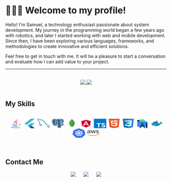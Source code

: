 <h1>
  🧑🏻‍💻 Welcome to my profile!
</h1>

Hello! I'm Samuel, a technology enthusiast passionate about system development. My journey in the programming world began a few years ago with robotics, and later I started working with web and mobile development. Since then, I have been exploring various languages, frameworks, and methodologies to create innovative and efficient solutions.

Feel free to get in touch with me. It will be a pleasure to start a conversation and evaluate how I can add value to your project.

----

<br>

<div align="center">
  <a href="https://github.com/samuelvinib">
   <img align='center' height="170em" src="https://github-readme-stats.vercel.app/api?username=samuelvinib&show_icons=true&theme=dracula&include_all_commits=true&count_private=true"/>
   <img align='center' height="170em" src="https://github-readme-stats.vercel.app/api/top-langs/?username=samuelvinib&layout=compact&langs_count=7&theme=dracula"/> 
  </a>  
</div>  

<br>

## My Skills

<div align="center"><br> 

  <img align="center" alt="Samuel-java" height="30" width="40" src="https://raw.githubusercontent.com/devicons/devicon/master/icons/java/java-original.svg">
  <img align="center" alt="Samuel-Spring" height="30" width="40" src="https://raw.githubusercontent.com/devicons/devicon/master/icons/flutter/flutter-original.svg">
  <img align="center" alt="Samuel-mysql" height="30" width="40" src="https://raw.githubusercontent.com/devicons/devicon/master/icons/mysql/mysql-original.svg"> 
   <img align="center" alt="Samuel-postgresql" height="30" width="40" src="https://raw.githubusercontent.com/devicons/devicon/master/icons/postgresql/postgresql-original.svg"> 
  <img align="center" alt="Samuel-mongo" height="30" width="40" src="https://raw.githubusercontent.com/devicons/devicon/master/icons/mongodb/mongodb-original.svg"> 
  <img align="center" alt="Samuel-Python" height="30" width="40" src="https://raw.githubusercontent.com/devicons/devicon/master/icons/angular/angular-original.svg">
  <img align="center" alt="Samuel-Ts" height="30" width="40" src="https://raw.githubusercontent.com/devicons/devicon/master/icons/typescript/typescript-original.svg">
  <img align="center" alt="Samuel-HTML" height="30" width="40" src="https://raw.githubusercontent.com/devicons/devicon/master/icons/html5/html5-original.svg">
  <img align="center" alt="Samuel-CSS" height="30" width="40" src="https://raw.githubusercontent.com/devicons/devicon/master/icons/css3/css3-original.svg">
  <img align="center" alt="Samuel-android" height="30" width="40" src="https://raw.githubusercontent.com/devicons/devicon/master/icons/androidstudio/androidstudio-original.svg">
  <img align="center" alt="Samuel-docker" height="30" width="40" src="https://raw.githubusercontent.com/devicons/devicon/master/icons/docker/docker-original.svg">
  <img align="center" alt="Samuel-kubernets" height="30" width="40" src="https://raw.githubusercontent.com/devicons/devicon/master/icons/kubernetes/kubernetes-original.svg">
  <img align="center" alt="Samuel-aws" height="30" width="40" src="https://raw.githubusercontent.com/devicons/devicon/master/icons/amazonwebservices/amazonwebservices-original-wordmark.svg">
</div>
  
 <br>

<br>

 ## Contact Me

 <div align="center"> 

<a href="https://www.linkedin.com/in/samuelvinib/" target="_blank" style="margin: 0 10px" ><img src="https://img.shields.io/badge/-LinkedIn-%230077B5?style=for-the-badge&logo=linkedin&logoColor=white" target="_blank"></a>
<a href = "mailto:samuelvinib@gmail.com" style="margin: 0 10px"><img src="https://img.shields.io/badge/Gmail-D14836?style=for-the-badge&logo=gmail&logoColor=white" target="_blank"></a> 
<a target="_blank" href="" style="margin: 0 10px"><img src="https://img.shields.io/badge/WEBSITE-%23000000?style=for-the-badge&logo=write.as&logoColor=white" /></a>
 </div>
